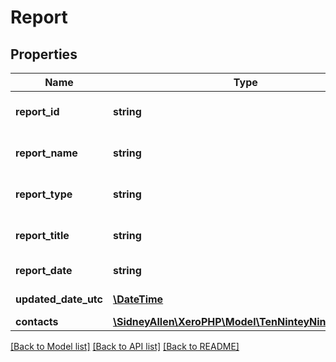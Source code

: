 # Report

## Properties
Name | Type | Description | Notes
------------ | ------------- | ------------- | -------------
**report_id** | **string** | See Prepayment Types | [optional] 
**report_name** | **string** | See Prepayment Types | [optional] 
**report_type** | **string** | See Prepayment Types | [optional] 
**report_title** | **string** | See Prepayment Types | [optional] 
**report_date** | **string** | Date of report | [optional] 
**updated_date_utc** | [**\DateTime**](\DateTime.md) | Updated Date | [optional] 
**contacts** | [**\SidneyAllen\XeroPHP\Model\TenNinteyNineContact[]**](TenNinteyNineContact.md) |  | [optional] 

[[Back to Model list]](../README.md#documentation-for-models) [[Back to API list]](../README.md#documentation-for-api-endpoints) [[Back to README]](../README.md)



